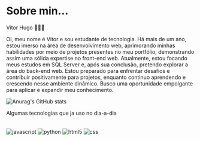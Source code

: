 # Sobre min...
Vitor Hugo 👨🏽‍💻

Oi, meu nome é Vitor e sou estudante de tecnologia. Há mais de um ano, estou imerso na área de desenvolvimento web, aprimorando minhas habilidades por meio de projetos presentes no meu portfólio, demonstrando assim uma sólida expertise no front-end web. Atualmente, estou focando meus estudos em SQL Server e, após sua conclusão, pretendo explorar a área do back-end web. Estou preparado para enfrentar desafios e contribuir positivamente para projetos, enquanto continuo aprendendo e crescendo nesse ambiente dinâmico. Busco uma oportunidade empolgante para aplicar e expandir meu conhecimento.

![Anurag's GitHub stats](https://github-readme-stats.vercel.app/api?username=888888b&show_icons=true&theme=dark)

Algumas tecnologias que ja uso no dia-a-dia

<div style="display: inline-block" > <br>
  <img alt="javascript" align="center" src="https://img.shields.io/badge/JavaScript-F7DF1E?style=for-the-badge&logo=javascript&logoColor=black">
  <img src="https://img.shields.io/badge/Python-3776AB?style=for-the-badge&logo=python&logoColor=white" alt="python" align="center">
  <img src="https://img.shields.io/badge/HTML5-E34F26?style=for-the-badge&logo=html5&logoColor=white" alt="html5" align="center">
  <img src="https://img.shields.io/badge/CSS3-1572B6?style=for-the-badge&logo=css3&logoColor=white" alt="css" align="center">
</div>

